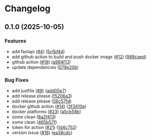 # Changelog

## 0.1.0 (2025-10-05)


### Features

* add fastapi ([#4](https://github.com/julienpillaud/levindorge/issues/4)) ([5cfbf4d](https://github.com/julienpillaud/levindorge/commit/5cfbf4d3cf05589db33eaadaf5588b6245b9ffef))
* add github action to build and push docker image ([#12](https://github.com/julienpillaud/levindorge/issues/12)) ([988caed](https://github.com/julienpillaud/levindorge/commit/988caed2baed7e47ebfa91f599df855cdd215bb8))
* github action ([#18](https://github.com/julienpillaud/levindorge/issues/18)) ([a984f13](https://github.com/julienpillaud/levindorge/commit/a984f135b01ac868775a7f4b845c1192b5faeea6))
* update dependencies ([079e20b](https://github.com/julienpillaud/levindorge/commit/079e20bc187e03928267b28723e510ce4aec7076))


### Bug Fixes

* add justfile ([#9](https://github.com/julienpillaud/levindorge/issues/9)) ([add05e7](https://github.com/julienpillaud/levindorge/commit/add05e7dbc49b54ac1ed21c246ee4f4b98b694c1))
* add release please ([f5206a3](https://github.com/julienpillaud/levindorge/commit/f5206a38e1ed3ca7dbd21bc22aae203c15c38a37))
* add release please ([56c57fd](https://github.com/julienpillaud/levindorge/commit/56c57fd112c323460adf14eb6e772521c6e9c1b6))
* docker github action ([#14](https://github.com/julienpillaud/levindorge/issues/14)) ([3f3410e](https://github.com/julienpillaud/levindorge/commit/3f3410eef28394fe83276c7764a7021bcc7ed2a2))
* docker platforms ([#23](https://github.com/julienpillaud/levindorge/issues/23)) ([a5cb58b](https://github.com/julienpillaud/levindorge/commit/a5cb58bf1b2b68bee3a1e0be268936750f82b2f5))
* some clean ([8a2f413](https://github.com/julienpillaud/levindorge/commit/8a2f413553d673bb6974608c87217452ec1a5957))
* some clean ([465b57f](https://github.com/julienpillaud/levindorge/commit/465b57f1d237b2cb40c913b26c14a434968493bf))
* token for action ([#21](https://github.com/julienpillaud/levindorge/issues/21)) ([1d4c752](https://github.com/julienpillaud/levindorge/commit/1d4c7522f5b26742f455af7e08e669d980a5b5aa))
* version issue ([#16](https://github.com/julienpillaud/levindorge/issues/16)) ([ea38cdc](https://github.com/julienpillaud/levindorge/commit/ea38cdcf89f783df15ee1904d89844c706e106bf))
